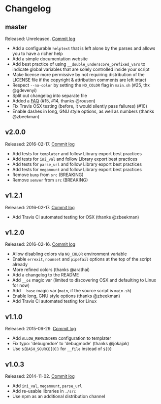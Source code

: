 # Changelog

## master

Released: Unreleased. [Commit log](https://github.com/kvz/bash3boilerplate/compare/v2.0.0...master)

- Add a configurable `helptext` that is left alone by the parses and allows you to have a richer help
- Add a simple documentation website
- Add best practice of using `__double_underscore_prefixed_vars` to indicate global variables that are solely controlled inside your script
- Make license more permissive by not requiring distribution of the LICENSE file if the copyright & attribution comments are left intact
- Respect `--no-color` by setting the `NO_COLOR` flag in `main.sh` (#25, thx @gdevenyi)
- Split out changelog into separate file
- Added a [FAQ](./FAQ.md) (#15, #14, thanks @rouson)
- Fix Travis OSX testing (before, it would silently pass failures) (#10)
- Enable dashes in long, GNU style options, as well as numbers (thanks @zbeekman)

## v2.0.0

Released: 2016-02-17. [Commit log](https://github.com/kvz/bash3boilerplate/compare/v1.2.1...v2.0.0)

- Add tests for `templater` and follow Library export best practices
- Add tests for `ini_val` and follow Library export best practices
- Add tests for `parse_url` and follow Library export best practices
- Add tests for `megamount` and follow Library export best practices
- Remove `bump` from `src` (BREAKING)
- Remove `semver` from `src` (BREAKING)

## v1.2.1

Released: 2016-02-17. [Commit log](https://github.com/kvz/bash3boilerplate/compare/v1.2.0...v1.2.1)

- Add Travis CI automated testing for OSX (thanks @zbeekman)

## v1.2.0

Released: 2016-02-16. [Commit log](https://github.com/kvz/bash3boilerplate/compare/v1.1.0...v1.2.0)

- Allow disabling colors via `NO_COLOR` environment variable
- Enable `errexit`, `nounset` and `pipefail` options at the top of the script already
- More refined colors (thanks @arathai)
- Add a changelog to the README
- Add `__os` magic var (limited to discovering OSX and defaulting to Linux for now)
- Add `__base` magic var (`main`, if the source script is `main.sh`)
- Enable long, GNU style options (thanks @zbeekman)
- Add Travis CI automated testing for Linux

## v1.1.0

Released: 2015-06-29. [Commit log](https://github.com/kvz/bash3boilerplate/compare/v1.0.3...v1.1.0)

- Add `ALLOW_REMAINDERS` configuration to templater
- Fix typo: 'debugmdoe' to 'debugmode' (thanks @jokajak)
- Use `${BASH_SOURCE[0]}` for `__file` instead of `${0}`

## v1.0.3

Released: 2014-11-02. [Commit log](https://github.com/kvz/bash3boilerplate/compare/5db569125319a89b9561b434db84e4d91faefb63...v1.0.3)

- Add `ini_val`, `megamount`, `parse_url`
- Add re-usable libraries in `./src`
- Use npm as an additional distribution channel
